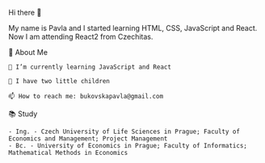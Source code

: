 Hi there 👋

My name is Pavla and I started learning HTML, CSS, JavaScript and React. Now I am attending React2 from Czechitas.



🧡 About Me

    🌱 I’m currently learning JavaScript and React

    👦 I have two little children

    📫 How to reach me: bukovskapavla@gmail.com
    

📚 Study

    - Ing. - Czech University of Life Sciences in Prague; Faculty of Economics and Management; Project Management
    - Bc. - University of Economics in Prague; Faculty of Informatics; Mathematical Methods in Economics
